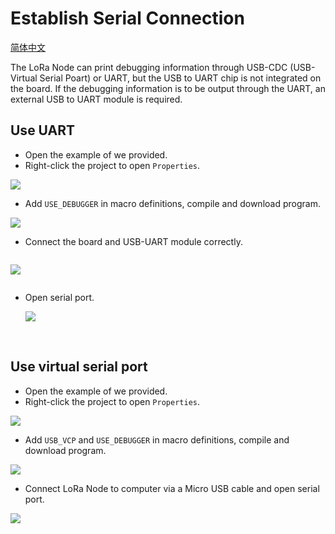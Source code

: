 # Establish Serial Connection
[简体中文](https://heltec-automation.readthedocs.io/zh_CN/latest/stm32/turtle_board/establish_serial_connection.html)

The LoRa Node can print debugging information through USB-CDC (USB-Virtual Serial Poart) or UART, but the USB to UART chip is not integrated on the board. If the debugging information is to be output through the UART, an external USB to UART module is required.

## Use UART

- Open the example of we provided.
- Right-click the project to open `Properties`.

![](img/establish_serial_connection/03.png)

- Add `USE_DEBUGGER` in macro definitions, compile and download program.

![](img/establish_serial_connection/04.png)

- Connect the board and USB-UART module correctly.

```Tip:: The LoRa Node and USB-UART module are connect as below (if the LoRa Node is powered via USB or battery, the UART module&#39;s 3.3 / 5V pin do not need connect, just need TXD, RXD, GND).

```

![](img/establish_serial_connection/02.png)

```Tip:: When using UART, the TX and RX pins used in the program should be corresponding to the TX and RX pins on the board. In the routine we provide, we use TX-PA9 and RX-PA10. Therefore, TX of UART module should be connected to RX(PA10) of board, RX of UART module should be connected to TX(PA9) of board.

```

- Open serial port.

  ![](img/establish_serial_connection/05.png)

&nbsp;

## Use virtual serial port

- Open the example of we provided.
- Right-click the project to open `Properties`.

![](img/establish_serial_connection/03.png)

- Add `USB_VCP` and `USE_DEBUGGER`  in macro definitions, compile and download program.	

![](img/establish_serial_connection/01.png)

- Connect LoRa Node to computer via a Micro USB cable and open serial port.

![](img/establish_serial_connection/06.png)
